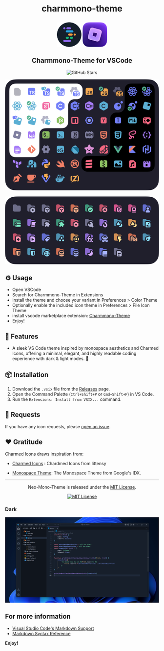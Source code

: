 <p align="center" style="font-size: 2em; font-weight: bold;">   charmmono-theme 

</p>

<p align="center">
    <img src="https://github.com/Sumangal44/charmmono-theme/raw/master/assets/icon.png" width="80" />
    <img src="https://github.com/Sumangal44/charmmono-theme/raw/master/assets/icons.png" width="80" />
    <h2 align="center">Charmmono-Theme for VSCode</h2>
</p>

<div align="center">

![GitHub Stars](https://img.shields.io/github/stars/sumangal44/charmmono-theme?style=for-the-badge&logo=github)

<img src="https://github.com/Sumangal44/charmmono-theme/raw/v0.1.2/assets/files.png" alt="Files" width="512" />
<br><br>
<img src="https://github.com/Sumangal44/charmmono-theme/raw/master/assets/folders.png" alt="Folders" width="512" />

</div>

## ⚙️ Usage
- Open VSCode
- Search for Charmmono-Theme in Extensions
- Install the theme and choose your variant in Preferences > Color Theme
- Optionally enable the included icon theme in Preferences > File Icon Theme
- install vscode marketplace extension: [Charmmono-Theme](https://marketplace.visualstudio.com/items?itemName=sumangalkaran.charmmono-theme)
- Enjoy!


## 🌟 Features

- A sleek VS Code theme inspired by monospace aesthetics and Charmed Icons, offering a minimal, elegant, and highly readable coding experience with dark & light modes. 
🚀

## 📦 Installation

1. Download the `.vsix` file from the [Releases](https://github.com/sumangal44/charmmono-theme/releases) page.
2. Open the Command Palette (`Ctrl+Shift+P` or `Cmd+Shift+P`) in VS Code.
3. Run the `Extensions: Install from VSIX...` command.


## 🙌 Requests

If you have any icon requests, please [open an issue](https://github.com/sumangal44/charmmono-theme/issues/new).


## ❤️ Gratitude

Charmed Icons draws inspiration from:

- [Charmed Icons](https://github.com/littensy/charmed-icons)
: Chardmed Icons from littensy

- [Monospace Theme](https://github.com/keksiqc/monospace-theme): The Monospace Theme from Google's IDX.

---

<p align="center">
Neo-Mono-Theme is released under the <a href="LICENSE.md">MIT License</a>.
</p>

<div align="center">

[![MIT License](https://img.shields.io/github/license/littensy/charmed-icons?style=for-the-badge)](LICENSE.md)

</div>


### Dark

![Dark](https://github.com/Sumangal44/charmmono-theme/raw/master/assets/preview-dark.webp)

## For more information

* [Visual Studio Code's Markdown Support](http://code.visualstudio.com/docs/languages/markdown)
* [Markdown Syntax Reference](https://help.github.com/articles/markdown-basics/)

**Enjoy!**
